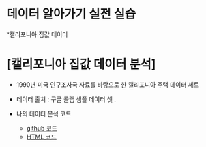 # 데이터 알아가기 실전 실습 
 *캘리포니아 집값 데이터 
 
 
 
 # [캘리포니아 집값 데이터 분석]
  *  1990년 미국 인구조사국 자료를 바탕으로 한 캘리포니아 주택 데이터 세트
  * 데이터 출처 : 구글 콜랩 샘플 데이터 셋 . 
  
  * 나의 데이터 분석 코드
      - [github 코드](https://github.com/YUNHYE-0107/dataAnalysis/blob/main/01_01_%20california.ipynb)
      - [HTML 코드](https://yunhye-0107.github.io/dataAnalysis/01_01_california.html)

